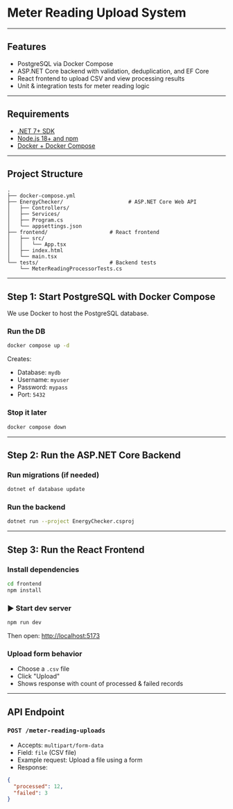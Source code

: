 #  Meter Reading Upload System
---

##  Features

-  PostgreSQL via Docker Compose
-  ASP.NET Core backend with validation, deduplication, and EF Core
-  React frontend to upload CSV and view processing results
-  Unit & integration tests for meter reading logic

---

## Requirements

- [.NET 7+ SDK](https://dotnet.microsoft.com/download)
- [Node.js 18+ and npm](https://nodejs.org/)
- [Docker + Docker Compose](https://www.docker.com/products/docker-desktop)

---

## Project Structure

```
.
├── docker-compose.yml
├── EnergyChecker/                     # ASP.NET Core Web API
│   ├── Controllers/
│   ├── Services/
│   ├── Program.cs
│   └── appsettings.json
├── frontend/                    # React frontend
│   ├── src/
│   │   └── App.tsx
│   ├── index.html
│   └── main.tsx
└── tests/                       # Backend tests
    └── MeterReadingProcessorTests.cs
```

---

## Step 1: Start PostgreSQL with Docker Compose

We use Docker to host the PostgreSQL database.

### Run the DB

```bash
docker compose up -d
```

Creates:
- Database: `mydb`
- Username: `myuser`
- Password: `mypass`
- Port: `5432`

### Stop it later

```bash
docker compose down
```

---

## Step 2: Run the ASP.NET Core Backend

### Run migrations (if needed)

```bash
dotnet ef database update
```

### Run the backend

```bash
dotnet run --project EnergyChecker.csproj
```
---

## Step 3: Run the React Frontend

### Install dependencies

```bash
cd frontend
npm install
```

### ▶️ Start dev server

```bash
npm run dev
```

Then open: [http://localhost:5173](http://localhost:5173)

### Upload form behavior

- Choose a `.csv` file
- Click "Upload"
- Shows response with count of processed & failed records

---

## API Endpoint

### `POST /meter-reading-uploads`

- Accepts: `multipart/form-data`
- Field: `file` (CSV file)
- Example request: Upload a file using a form
- Response:

```json
{
  "processed": 12,
  "failed": 3
}
```
